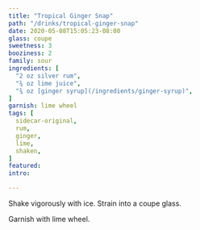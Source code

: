 ```yaml
---
title: "Tropical Ginger Snap"
path: "/drinks/tropical-ginger-snap"
date: 2020-05-08T15:05:23-08:00
glass: coupe
sweetness: 3
booziness: 2
family: sour
ingredients: [
  "2 oz silver rum",
  "¾ oz lime juice",
  "¾ oz [ginger syrup](/ingredients/ginger-syrup)",
]
garnish: lime wheel
tags: [
  sidecar-original,
  rum,
  ginger,
  lime,
  shaken,
]
featured:
intro:

---
```

Shake vigorously with ice. Strain into a coupe glass.

Garnish with lime wheel.
